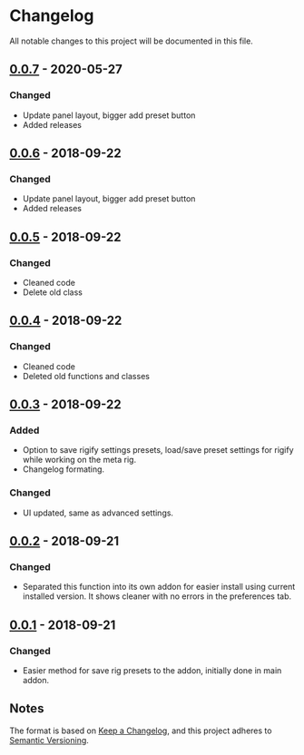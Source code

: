 # Changelog
All notable changes to this project will be documented in this file.

## [0.0.7] - 2020-05-27
### Changed
- Update panel layout, bigger add preset button
- Added releases

## [0.0.6] - 2018-09-22
### Changed
- Update panel layout, bigger add preset button
- Added releases

## [0.0.5] - 2018-09-22
### Changed
- Cleaned code
- Delete old class

## [0.0.4] - 2018-09-22
### Changed
- Cleaned code
- Deleted old functions and classes

## [0.0.3] - 2018-09-22
### Added
- Option to save rigify settings presets, load/save preset settings for rigify while working on the meta rig.
- Changelog formating.

### Changed
- UI updated, same as advanced settings.

## [0.0.2] - 2018-09-21
### Changed
- Separated this function into its own addon for easier install using current installed version. It shows cleaner with no errors in the preferences tab.

## [0.0.1] - 2018-09-21
### Changed
- Easier method for save rig presets to the addon, initially done in main addon.

## Notes
The format is based on [Keep a Changelog](https://keepachangelog.com/en/1.0.0/),
and this project adheres to [Semantic Versioning](https://semver.org/spec/v2.0.0.html).
<!--### Official Rigify Info-->

[0.0.7]:https://github.com/schroef/Rigify-Save-Presets/releases/tag/v.0.0.7
[0.0.6]:https://github.com/schroef/Rigify-Save-Presets/releases/tag/v.0.0.6
[0.0.5]:https://github.com/schroef/Rigify-Save-Presets/releases/tag/v.0.0.5
[0.0.4]:https://github.com/schroef/Rigify-Save-Presets/releases/tag/v.0.0.4
[0.0.3]:https://github.com/schroef/Rigify-Save-Presets/releases/tag/v.0.0.3
[0.0.2]:https://github.com/schroef/Rigify-Save-Presets/releases/tag/v.0.0.2
[0.0.1]:https://github.com/schroef/Rigify-Save-Presets/releases/tag/v.0.0.1
